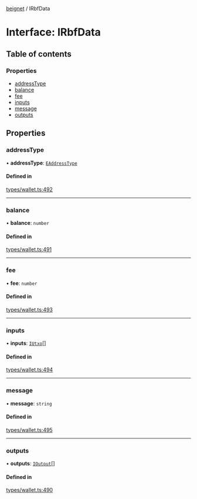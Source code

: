 [beignet](../README.md) / IRbfData

# Interface: IRbfData

## Table of contents

### Properties

- [addressType](IRbfData.md#addresstype)
- [balance](IRbfData.md#balance)
- [fee](IRbfData.md#fee)
- [inputs](IRbfData.md#inputs)
- [message](IRbfData.md#message)
- [outputs](IRbfData.md#outputs)

## Properties

### addressType

• **addressType**: [`EAddressType`](../enums/EAddressType.md)

#### Defined in

[types/wallet.ts:492](https://github.com/synonymdev/beignet/blob/3144d66/src/types/wallet.ts#L492)

___

### balance

• **balance**: `number`

#### Defined in

[types/wallet.ts:491](https://github.com/synonymdev/beignet/blob/3144d66/src/types/wallet.ts#L491)

___

### fee

• **fee**: `number`

#### Defined in

[types/wallet.ts:493](https://github.com/synonymdev/beignet/blob/3144d66/src/types/wallet.ts#L493)

___

### inputs

• **inputs**: [`IUtxo`](IUtxo.md)[]

#### Defined in

[types/wallet.ts:494](https://github.com/synonymdev/beignet/blob/3144d66/src/types/wallet.ts#L494)

___

### message

• **message**: `string`

#### Defined in

[types/wallet.ts:495](https://github.com/synonymdev/beignet/blob/3144d66/src/types/wallet.ts#L495)

___

### outputs

• **outputs**: [`IOutput`](IOutput.md)[]

#### Defined in

[types/wallet.ts:490](https://github.com/synonymdev/beignet/blob/3144d66/src/types/wallet.ts#L490)
